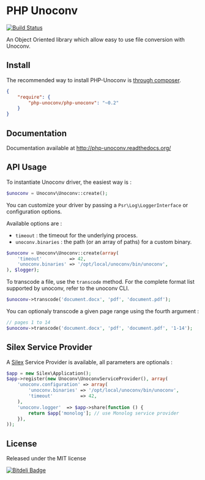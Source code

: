 # PHP Unoconv

[![Build Status](https://secure.travis-ci.org/alchemy-fr/PHP-Unoconv.png?branch=master)](http://travis-ci.org/alchemy-fr/PHP-Unoconv)

An Object Oriented library which allow easy to use file conversion with Unoconv.

## Install

The recommended way to install PHP-Unoconv is [through composer](http://getcomposer.org).

```JSON
{
    "require": {
        "php-unoconv/php-unoconv": "~0.2"
    }
}
```

## Documentation

Documentation available at http://php-unoconv.readthedocs.org/

## API Usage

To instantiate Unoconv driver, the easiest way is :

```php
$unoconv = Unoconv\Unoconv::create();
```

You can customize your driver by passing a `Psr\Log\LoggerInterface` or
configuration options.

Available options are :

 - `timeout` : the timeout for the underlying process.
 - `unoconv.binaries` : the path (or an array of paths) for a custom binary.

```php
$unoconv = Unoconv\Unoconv::create(array(
    'timeout'          => 42,
    'unoconv.binaries' => '/opt/local/unoconv/bin/unoconv',
), $logger);
```

To transcode a file, use the `transcode` method. For the complete format list
supported by unoconv, refer to the unoconv CLI.

```php
$unoconv->transcode('document.docx', 'pdf', 'document.pdf');
```

You can optionaly transcode a given page range using the fourth argument :

```php
// pages 1 to 14
$unoconv->transcode('document.docx', 'pdf', 'document.pdf', '1-14');
```

## Silex Service Provider

A [Silex](silex.sensiolabs.org) Service Provider is available, all parameters
are optionals :

```php
$app = new Silex\Application();
$app->register(new Unoconv\UnoconvServiceProvider(), array(
    'unoconv.configuration' => array(
        'unoconv.binaries' => '/opt/local/unoconv/bin/unoconv',
        'timeout'          => 42,
    ),
    'unoconv.logger'  => $app->share(function () {
        return $app['monolog']; // use Monolog service provider
    }),
));
```

## License

Released under the MIT license


[![Bitdeli Badge](https://d2weczhvl823v0.cloudfront.net/alchemy-fr/php-unoconv/trend.png)](https://bitdeli.com/free "Bitdeli Badge")

